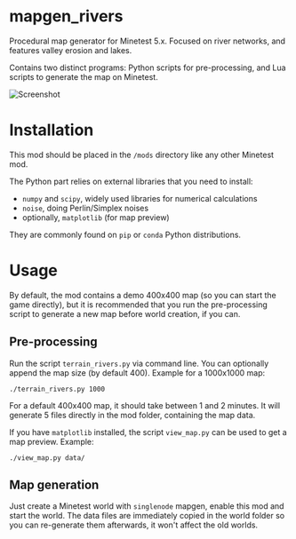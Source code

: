 mapgen_rivers
=============

Procedural map generator for Minetest 5.x. Focused on river networks, and features valley erosion and lakes.

Contains two distinct programs: Python scripts for pre-processing, and Lua scripts to generate the map on Minetest.

![Screenshot](https://user-images.githubusercontent.com/6905002/79541028-687b3000-8089-11ea-9209-c23c15d75383.png)

# Installation
This mod should be placed in the `/mods` directory like any other Minetest mod.

The Python part relies on external libraries that you need to install:
- `numpy` and `scipy`, widely used libraries for numerical calculations
- `noise`, doing Perlin/Simplex noises
- optionally, `matplotlib` (for map preview)

They are commonly found on `pip` or `conda` Python distributions.

# Usage
By default, the mod contains a demo 400x400 map (so you can start the game directly), but it is recommended that you run the pre-processing script to generate a new map before world creation, if you can.

## Pre-processing
Run the script `terrain_rivers.py` via command line. You can optionally append the map size (by default 400). Example for a 1000x1000 map:
```
./terrain_rivers.py 1000
```
For a default 400x400 map, it should take between 1 and 2 minutes. It will generate 5 files directly in the mod folder, containing the map data.

If you have `matplotlib` installed, the script `view_map.py` can be used to get a map preview. Example:
```
./view_map.py data/
```

## Map generation
Just create a Minetest world with `singlenode` mapgen, enable this mod and start the world. The data files are immediately copied in the world folder so you can re-generate them afterwards, it won't affect the old worlds.
